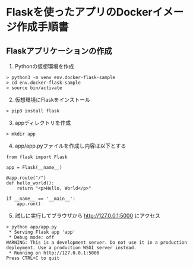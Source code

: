 # Flaskを使ったアプリのDockerイメージ作成手順書

## Flaskアプリケーションの作成

1. Pythonの仮想環境を作成
```
> python3 -m venv env.docker-flask-sample
> cd env.docker-flask-sample
> source bin/activate
```

2. 仮想環境にFlaskをインストール
```
> pip3 install flask
```

3. appディレクトリを作成
```
> mkdir app
```

4. app/app.pyファイルを作成し内容は以下とする
```
from flask import Flask

app = Flask(__name__)

@app.route("/")
def hello_world():
    return "<p>Hello, World</p>"

if __name__ == '__main__':
    app.run()
```

5. 試しに実行してブラウザから http://127.0.0.1:5000 にアクセス
```
> python app/app.py
 * Serving Flask app 'app'
 * Debug mode: off
WARNING: This is a development server. Do not use it in a production deployment. Use a production WSGI server instead.
 * Running on http://127.0.0.1:5000
Press CTRL+C to quit
```


